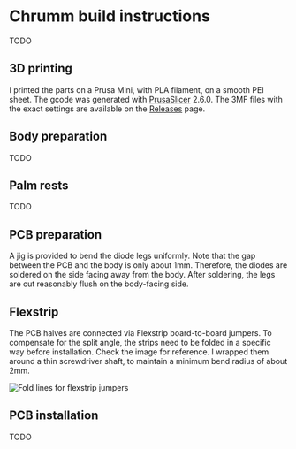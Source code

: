 Chrumm build instructions
=========================

TODO


3D printing
-----------

I printed the parts on a Prusa Mini, with PLA filament,
on a smooth PEI sheet. The gcode was generated with
[PrusaSlicer] 2.6.0. The 3MF files with the exact settings
are available on the [Releases] page.

[PrusaSlicer]: https://www.prusa3d.com/prusaslicer/
[Releases]: https://github.com/sevmeyer/chrumm-keyboard/releases


Body preparation
----------------

TODO


Palm rests
----------

TODO


PCB preparation
---------------

A jig is provided to bend the diode legs uniformly.
Note that the gap between the PCB and the body is only
about 1mm. Therefore, the diodes are soldered on the
side facing away from the body. After soldering, the
legs are cut reasonably flush on the body-facing side.


Flexstrip
---------

The PCB halves are connected via Flexstrip board-to-board jumpers.
To compensate for the split angle, the strips need to be folded in
a specific way before installation. Check the image for reference.
I wrapped them around a thin screwdriver shaft, to maintain a
minimum bend radius of about 2mm.

![Fold lines for flexstrip jumpers](../images/flexstrip.svg)


PCB installation
----------------

TODO
